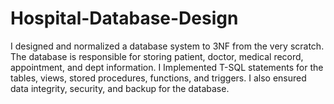 # Hospital-Database-Design
I designed and normalized a database system to 3NF from the very scratch. The database is responsible for storing patient, doctor, medical record, appointment, and dept information. I Implemented T-SQL statements for the tables, views, stored procedures, functions, and triggers. I also ensured data integrity, security, and backup for the database.
